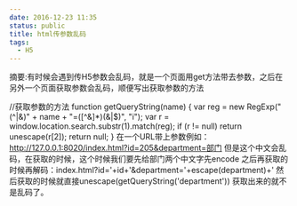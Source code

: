 ```yaml
---
date: 2016-12-23 11:35
status: public
title: html传参数乱码
tags:
  - H5
---
```


摘要:有时候会遇到传H5参数会乱码，就是一个页面用get方法带去参数，之后在另外一个页面获取参数会乱码，顺便写出获取参数的方法
<!--more-->
//获取参数的方法
function getQueryString(name) {
    var reg = new RegExp("(^|&)" + name + "=([^&]*)(&|$)", "i");
    var r = window.location.search.substr(1).match(reg);
    if (r != null) return unescape(r[2]); return null;
}
在一个URL带上参数例如：http://127.0.0.1:8020/index.html?id=205&department=部门
但是这个中文会乱码，在获取的时候，这个时候我们要先给部门两个中文字先encode  之后再获取的时候再解码：index.html?id='+id+'&department='+escape(department)+'
然后获取的时候就直接unescape(getQueryString('department'))  获取出来的就不是乱码了。